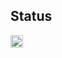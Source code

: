 ## Status 
<p align="left"> 
  <a href="https://github.com/itoHO">
    <img height="20" src="https://img.shields.io/github/followers/itoHO?label=follow&logo=github&style=flat" />
  </a>

